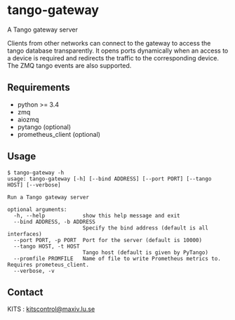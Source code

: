 tango-gateway
=============

A Tango gateway server

Clients from other networks can connect to the gateway to access the tango
database transparently. It opens ports dynamically when an access to a device
is required and redirects the traffic to the corresponding device. The ZMQ
tango events are also supported.


Requirements
------------

- python >= 3.4
- zmq
- aiozmq
- pytango (optional)
- prometheus_client (optional)


Usage
-----

```
$ tango-gateway -h
usage: tango-gateway [-h] [--bind ADDRESS] [--port PORT] [--tango HOST] [--verbose]

Run a Tango gateway server

optional arguments:
  -h, --help            show this help message and exit
  --bind ADDRESS, -b ADDRESS
                        Specify the bind address (default is all interfaces)
  --port PORT, -p PORT  Port for the server (default is 10000)
  --tango HOST, -t HOST
                        Tango host (default is given by PyTango)
  --promfile PROMFILE   Name of file to write Prometheus metrics to. Requires prometeus_client.
  --verbose, -v
```


Contact
-------

KITS : kitscontrol@maxiv.lu.se
